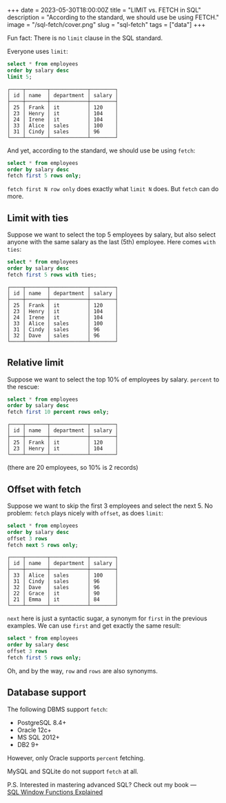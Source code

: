 +++
date = 2023-05-30T18:00:00Z
title = "LIMIT vs. FETCH in SQL"
description = "According to the standard, we should use be using FETCH."
image = "/sql-fetch/cover.png"
slug = "sql-fetch"
tags = ["data"]
+++

Fun fact: There is no `limit` clause in the SQL standard.

Everyone uses `limit`:

```sql
select * from employees
order by salary desc
limit 5;
```

```
┌────┬───────┬────────────┬────────┐
│ id │ name  │ department │ salary │
├────┼───────┼────────────┼────────┤
│ 25 │ Frank │ it         │ 120    │
│ 23 │ Henry │ it         │ 104    │
│ 24 │ Irene │ it         │ 104    │
│ 33 │ Alice │ sales      │ 100    │
│ 31 │ Cindy │ sales      │ 96     │
└────┴───────┴────────────┴────────┘
```

And yet, according to the standard, we should use be using `fetch`:

```sql
select * from employees
order by salary desc
fetch first 5 rows only;
```

`fetch first N row only` does exactly what `limit N` does. But `fetch` can do more.

## Limit with ties

Suppose we want to select the top 5 employees by salary, but also select anyone with the same salary as the last (5th) employee. Here comes `with ties`:

```sql
select * from employees
order by salary desc
fetch first 5 rows with ties;
```

```
┌────┬───────┬────────────┬────────┐
│ id │ name  │ department │ salary │
├────┼───────┼────────────┼────────┤
│ 25 │ Frank │ it         │ 120    │
│ 23 │ Henry │ it         │ 104    │
│ 24 │ Irene │ it         │ 104    │
│ 33 │ Alice │ sales      │ 100    │
│ 31 │ Cindy │ sales      │ 96     │
│ 32 │ Dave  │ sales      │ 96     │
└────┴───────┴────────────┴────────┘
```

## Relative limit

Suppose we want to select the top 10% of employees by salary. `percent` to the rescue:

```sql
select * from employees
order by salary desc
fetch first 10 percent rows only;
```

```
┌────┬───────┬────────────┬────────┐
│ id │ name  │ department │ salary │
├────┼───────┼────────────┼────────┤
│ 25 │ Frank │ it         │ 120    │
│ 23 │ Henry │ it         │ 104    │
└────┴───────┴────────────┴────────┘
```

(there are 20 employees, so 10% is 2 records)

## Offset with fetch

Suppose we want to skip the first 3 employees and select the next 5. No problem: `fetch` plays nicely with `offset`, as does `limit`:

```sql
select * from employees
order by salary desc
offset 3 rows
fetch next 5 rows only;
```

```
┌────┬───────┬────────────┬────────┐
│ id │ name  │ department │ salary │
├────┼───────┼────────────┼────────┤
│ 33 │ Alice │ sales      │ 100    │
│ 31 │ Cindy │ sales      │ 96     │
│ 32 │ Dave  │ sales      │ 96     │
│ 22 │ Grace │ it         │ 90     │
│ 21 │ Emma  │ it         │ 84     │
└────┴───────┴────────────┴────────┘
```

`next` here is just a syntactic sugar, a synonym for `first` in the previous examples. We can use `first` and get exactly the same result:

```sql
select * from employees
order by salary desc
offset 3 rows
fetch first 5 rows only;
```

Oh, and by the way, `row` and `rows` are also synonyms.

## Database support

The following DBMS support `fetch`:

-   PostgreSQL 8.4+
-   Oracle 12c+
-   MS SQL 2012+
-   DB2 9+

However, only Oracle supports `percent` fetching.

MySQL and SQLite do not support `fetch` at all.

P.S. Interested in mastering advanced SQL? Check out my book — [SQL Window Functions Explained](/sql-window-functions-book)
